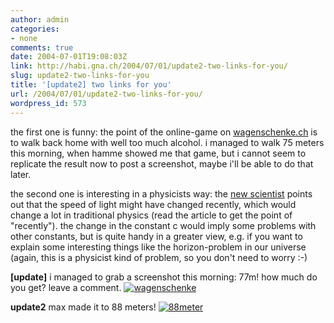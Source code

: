 ```yaml
---
author: admin
categories:
- none
comments: true
date: 2004-07-01T19:08:03Z
link: http://habi.gna.ch/2004/07/01/update2-two-links-for-you/
slug: update2-two-links-for-you
title: '[update2] two links for you'
url: /2004/07/01/update2-two-links-for-you/
wordpress_id: 573
---
```


the first one is funny: the point of the online-game on [wagenschenke.ch](http://www.wagenschenke.ch/) is to walk back home with well too much alcohol. i managed to walk 75 meters this morning, when hamme showed me that game, but i cannot seem to replicate the result now to post a screenshot, maybe i'll be able to do that later.

the second one is interesting in a physicists way: the [new scientist](http://www.newscientist.com/news/news.jsp?id=ns99996092) points out that the speed of light might have changed recently, which would change a lot in traditional physics (read the article to get the point of "recently"). the change in the constant c would imply some problems with other constants, but is quite handy in a greater view, e.g. if you want to explain some interesting things like the horizon-problem in our universe (again, this is a physicist kind of problem, so you don't need to worry :-)

**[update]**
i managed to grab a screenshot this morning: 77m! how much do you get? leave a comment.
[![wagenschenke](http://habi.gna.ch/blog/images/wagenschenke-tm.jpg)](http://habi.gna.ch/blog/images/wagenschenke.jpg)

**update2**
max made it to 88 meters!
[![88meter](http://habi.gna.ch/blog/images/88meter-tm.jpg)](http://habi.gna.ch/blog/images/88meter.png)
